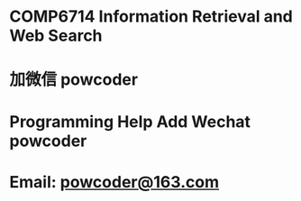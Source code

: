 # COMP6714 Information Retrieval and Web Search
# 加微信 powcoder

# Programming Help Add Wechat powcoder

# Email: powcoder@163.com

